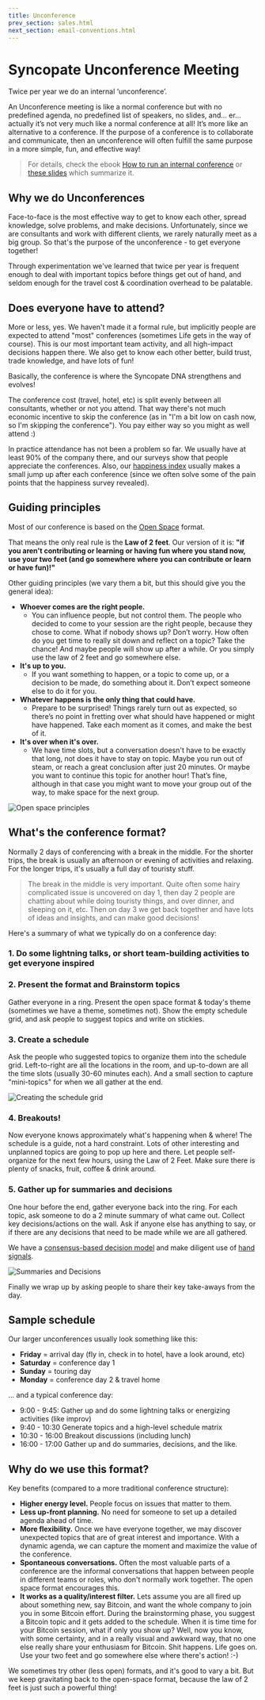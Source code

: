 ```yaml
---
title: Unconference
prev_section: sales.html
next_section: email-conventions.html
---
```


Syncopate Unconference Meeting
=========================

Twice per year we do an internal ‘unconference’.

An Unconference meeting is like a normal conference but with no predefined agenda, no predefined list of speakers, no slides, and… er… actually it’s not very much like a normal conference at all! It’s more like an alternative to a conference. If the purpose of a conference is to collaborate and communicate, then an unconference will often fulfill the same purpose in a more simple, fun, and effective way!

> For details, check the ebook [How to run an internal conference](https://leanpub.com/unconference) or [these slides](https://dl.dropboxusercontent.com/u/1018963/Projects/2013-06-18%20Agile%20Evening/HowToRunAnUnconference.pdf) which summarize it.

Why we do Unconferences
---------------------

Face-to-face is the most effective way to get to know each other, spread knowledge, solve problems, and make decisions. Unfortunately, since we are consultants and work with different clients, we rarely naturally meet as a big group. So that's the purpose of the unconference - to get everyone together!

Through experimentation we've learned that twice per year is frequent enough to deal with important topics before things get out of hand, and seldom enough for the travel cost & coordination overhead to be palatable.

Does everyone have to attend?
-----------------------------

More or less, yes. We haven't made it a formal rule, but implicitly people are expected to attend "most" conferences (sometimes Life gets in the way of course). This is our most important team activity, and all high-impact decisions happen there. We also get to know each other better, build trust, trade knowledge, and have lots of fun!

Basically, the conference is where the Syncopate DNA strengthens and evolves!

The conference cost (travel, hotel, etc) is split evenly between all consultants, whether or not you attend. That way there's not much economic incentive to skip the conference (as in "I'm a bit low on cash now, so I'm skipping the conference"). You pay either way so you might as well attend :)

In practice attendance has not been a problem so far. We usually have at least 90% of the company there, and our surveys show that people appreciate the conferences. Also, our [happiness index](happiness-index.html) usually makes a small jump up after each conference (since we often solve some of the pain points that the happiness survey revealed).

Guiding principles
------------------

Most of our conference is based on the [Open Space](http://en.wikipedia.org/wiki/Open_Space_Technology) format.

That means the only real rule is the **Law of 2 feet**. Our version of it is: **"if you aren't contributing or learning or having fun where you stand now, use your two feet (and go somewhere where you can contribute or learn or have fun)!"**

Other guiding principles (we vary them a bit, but this should give you the general idea):

-   **Whoever comes are the right people.**
    -   You can influence people, but not control them. The people who decided to come to your session are the right people, because they chose to come. What if nobody shows up? Don’t worry. How often do you get time to really sit down and reflect on a topic? Take the chance! And maybe people will show up after a while. Or you simply use the law of 2 feet and go somewhere else.
-   **It's up to you.**
    -   If you want something to happen, or a topic to come up, or a decision to be made, do something about it. Don’t expect someone else to do it for you.
-   **Whatever happens is the only thing that could have.**
    -   Prepare to be surprised! Things rarely turn out as expected, so there’s no point in fretting over what should have happened or might have happened. Take each moment as it comes, and make the best of it.
-   **It's over when it's over.**
    -   We have time slots, but a conversation doesn't have to be exactly that long, not does it have to stay on topic. Maybe you run out of steam, or reach a great conclusion after just 20 minutes. Or maybe you want to continue this topic for another hour! That’s fine, although in that case you might want to move your group out of the way, to make space for the next group.

![Open space principles](../assets/Unconference-Principles.jpg "Open space principles")

What's the conference format?
-----------------------------

Normally 2 days of conferencing with a break in the middle. For the shorter trips, the break is usually an afternoon or evening of activities and relaxing. For the longer trips, it's usually a full day of touristy stuff.

> The break in the middle is very important. Quite often some hairy complicated issue is uncovered on day 1, then day 2 people are chatting about while doing touristy things, and over dinner, and sleeping on it, etc. Then on day 3 we get back together and have lots of ideas and insights, and can make good decisions!

Here's a summary of what we typically do on a conference day:

### 1. Do some lightning talks, or short team-building activities to get everyone inspired

### 2. Present the format and Brainstorm topics

Gather everyone in a ring. Present the open space format & today's theme (sometimes we have a theme, sometimes not). Show the empty schedule grid, and ask people to suggest topics and write on stickies.

### 3. Create a schedule

Ask the people who suggested topics to organize them into the schedule grid. Left-to-right are all the locations in the room, and up-to-down are all the time slots (usually 30-60 minutes each). And a small section to capture "mini-topics" for when we all gather at the end.

![Creating the schedule grid](../assets/Unconference-Schedule.jpg "Creating the schedule grid")

### 4. Breakouts!

Now everyone knows approximately what's happening when & where! The schedule is a guide, not a hard constraint. Lots of other interesting and unplanned topics are going to pop up here and there. Let people self-organize for the next few hours, using the Law of 2 Feet. Make sure there is plenty of snacks, fruit, coffee & drink around.

### 5. Gather up for summaries and decisions

One hour before the end, gather everyone back into the ring. For each topic, ask someone to do a 2 minute summary of what came out. Collect key decisions/actions on the wall. Ask if anyone else has anything to say, or if there are any decisions that need to be made while we are all gathered.

We have a [consensus-based decision model](decisions.html) and make diligent use of [hand signals](hand-signals.html).

![Summaries and Decisions](../assets/Unconference-Summary.jpg "Summaries and Decisions")

Finally we wrap up by asking people to share their key take-aways from the day.

Sample schedule
---------------

Our larger unconferences usually look something like this:

-   **Friday** = arrival day (fly in, check in to hotel, have a look around, etc)
-   **Saturday** = conference day 1
-   **Sunday** = touring day
-   **Monday** = conference day 2 & travel home

... and a typical conference day:

-   9:00 - 9:45: Gather up and do some lightning talks or energizing activities (like improv)
-   9:40 - 10:30 Generate topics and a high-level schedule matrix
-   10:30 - 16:00 Breakout discussions (including lunch)
-   16:00 - 17:00 Gather up and do summaries, decisions, and the like.

Why do we use this format?
--------------------------

Key benefits (compared to a more traditional conference structure):

-   **Higher energy level.** People focus on issues that matter to them.
-   **Less up-front planning.** No need for someone to set up a detailed agenda ahead of time.
-   **More flexibility.** Once we have everyone together, we may discover unexpected topics that are of great interest and importance. With a dynamic agenda, we can capture the moment and maximize the value of the conference.
-   **Spontaneous conversations.** Often the most valuable parts of a conference are the informal conversations that happen between people in different teams or roles, who don't normally work together. The open space format encourages this.
-   **It works as a quality/interest filter.** Lets assume you are all fired up about something new, say Bitcoin, and want the whole company to join you in some Bitcoin effort. During the brainstorming phase, you suggest a Bitcoin topic and it gets added to the schedule. When it is time time for your Bitcoin session, what if only you show up? Well, now you know, with some certainty, and in a really visual and awkward way, that no one else really share your enthusiasm for Bitcoin. Shit happens. Life goes on. Use your two feet and go somewhere else where there's action! :-)

We sometimes try other (less open) formats, and it's good to vary a bit. But we keep gravitating back to the open-space format, because the law of 2 feet is just such a powerful thing!
